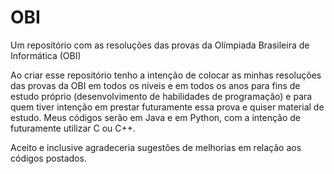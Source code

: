 # OBI
Um repositório com as resoluções das provas da Olímpiada Brasileira de Informática (OBI)

Ao criar esse repositório tenho a intenção de colocar as minhas resoluções das provas da OBI em todos os níveis e em todos os anos para fins de estudo próprio (desenvolvimento de habilidades de programação) e para quem tiver intenção em prestar futuramente essa prova e quiser material de estudo. Meus códigos serão em Java e em Python, com a intenção de futuramente utilizar C ou C++.

Aceito e inclusive agradeceria sugestões de melhorias em relação aos códigos postados. 
